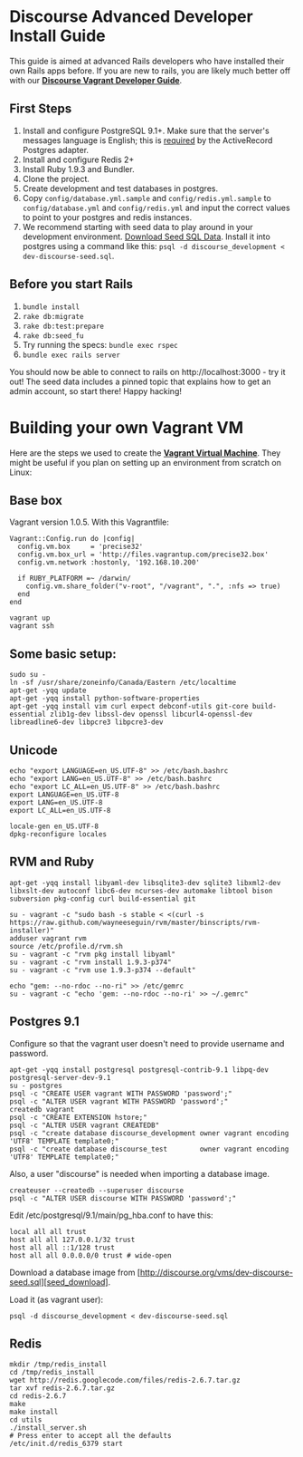 # Discourse Advanced Developer Install Guide

This guide is aimed at advanced Rails developers who have installed their own Rails apps before. If you are new
to rails, you are likely much better off with our **[Discourse Vagrant Developer Guide](https://github.com/discourse/discourse/blob/master/docs/VAGRANT.md)**.

## First Steps

1. Install and configure PostgreSQL 9.1+. Make sure that the server's messages language is English; this is [required](https://github.com/rails/rails/blob/3006c59bc7a50c925f6b744447f1d94533a64241/activerecord/lib/active_record/connection_adapters/postgresql_adapter.rb#L1140) by the ActiveRecord Postgres adapter.
2. Install and configure Redis 2+
3. Install Ruby 1.9.3 and Bundler.
3. Clone the project.
4. Create development and test databases in postgres.
5. Copy `config/database.yml.sample` and `config/redis.yml.sample` to `config/database.yml` and `config/redis.yml` and input the correct values to point to your postgres and redis instances.
6. We recommend starting with seed data to play around in your development environment. [Download Seed SQL Data](http://www.discourse.org/vms/dev-discourse-seed.sql). Install it into postgres using a command like this: `psql -d discourse_development < dev-discourse-seed.sql`.


## Before you start Rails

1. `bundle install`
2. `rake db:migrate`
3. `rake db:test:prepare`
4. `rake db:seed_fu`
5. Try running the specs: `bundle exec rspec`
6. `bundle exec rails server`

You should now be able to connect to rails on http://localhost:3000 - try it out! The seed data includes a pinned topic that explains how to get an admin account, so start there! Happy hacking!


# Building your own Vagrant VM

Here are the steps we used to create the **[Vagrant Virtual Machine](https://github.com/discourse/discourse/blob/master/docs/VAGRANT.md)**. They might be useful if you plan on setting up an environment from scratch on Linux:


## Base box

Vagrant version 1.0.5. With this Vagrantfile:

    Vagrant::Config.run do |config|
      config.vm.box     = 'precise32'
      config.vm.box_url = 'http://files.vagrantup.com/precise32.box'
      config.vm.network :hostonly, '192.168.10.200'

      if RUBY_PLATFORM =~ /darwin/
        config.vm.share_folder("v-root", "/vagrant", ".", :nfs => true)
      end
    end

    vagrant up
    vagrant ssh

## Some basic setup:

    sudo su -
    ln -sf /usr/share/zoneinfo/Canada/Eastern /etc/localtime
    apt-get -yqq update
    apt-get -yqq install python-software-properties
    apt-get -yqq install vim curl expect debconf-utils git-core build-essential zlib1g-dev libssl-dev openssl libcurl4-openssl-dev libreadline6-dev libpcre3 libpcre3-dev

## Unicode

    echo "export LANGUAGE=en_US.UTF-8" >> /etc/bash.bashrc
    echo "export LANG=en_US.UTF-8" >> /etc/bash.bashrc
    echo "export LC_ALL=en_US.UTF-8" >> /etc/bash.bashrc
    export LANGUAGE=en_US.UTF-8
    export LANG=en_US.UTF-8
    export LC_ALL=en_US.UTF-8

    locale-gen en_US.UTF-8
    dpkg-reconfigure locales

## RVM and Ruby

    apt-get -yqq install libyaml-dev libsqlite3-dev sqlite3 libxml2-dev libxslt-dev autoconf libc6-dev ncurses-dev automake libtool bison subversion pkg-config curl build-essential git

    su - vagrant -c "sudo bash -s stable < <(curl -s https://raw.github.com/wayneeseguin/rvm/master/binscripts/rvm-installer)"
    adduser vagrant rvm
    source /etc/profile.d/rvm.sh
    su - vagrant -c "rvm pkg install libyaml"
    su - vagrant -c "rvm install 1.9.3-p374"
    su - vagrant -c "rvm use 1.9.3-p374 --default"

    echo "gem: --no-rdoc --no-ri" >> /etc/gemrc
    su - vagrant -c "echo 'gem: --no-rdoc --no-ri' >> ~/.gemrc"

## Postgres 9.1

Configure so that the vagrant user doesn't need to provide username and password.

    apt-get -yqq install postgresql postgresql-contrib-9.1 libpq-dev postgresql-server-dev-9.1
    su - postgres
    psql -c "CREATE USER vagrant WITH PASSWORD 'password';"
    psql -c "ALTER USER vagrant WITH PASSWORD 'password';"
    createdb vagrant
    psql -c "CREATE EXTENSION hstore;"
    psql -c "ALTER USER vagrant CREATEDB"
    psql -c "create database discourse_development owner vagrant encoding 'UTF8' TEMPLATE template0;"
    psql -c "create database discourse_test        owner vagrant encoding 'UTF8' TEMPLATE template0;"

Also, a user "discourse" is needed when importing a database image.

    createuser --createdb --superuser discourse
    psql -c "ALTER USER discourse WITH PASSWORD 'password';"

Edit /etc/postgresql/9.1/main/pg_hba.conf to have this:

    local all all trust
    host all all 127.0.0.1/32 trust
    host all all ::1/128 trust
    host all all 0.0.0.0/0 trust # wide-open

Download a database image from [http://discourse.org/vms/dev-discourse-seed.sql][seed_download].

Load it (as vagrant user):

    psql -d discourse_development < dev-discourse-seed.sql

## Redis

    mkdir /tmp/redis_install
    cd /tmp/redis_install
    wget http://redis.googlecode.com/files/redis-2.6.7.tar.gz
    tar xvf redis-2.6.7.tar.gz
    cd redis-2.6.7
    make
    make install
    cd utils
    ./install_server.sh
    # Press enter to accept all the defaults
    /etc/init.d/redis_6379 start

[seed_download]: (http://discourse.org/vms/dev-discourse-seed.sql)
